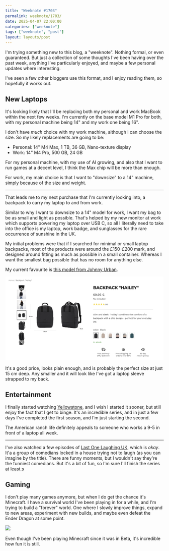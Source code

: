 ```yaml
---
title: "Weeknote #1703"
permalink: weeknote/1703/
date: 2025-04-07 22:00:00
categories: ["weeknote"]
tags: ["weeknote", "post"]
layout: layouts/post
---
```


I'm trying something new to this blog, a "weeknote". Nothing formal, or even guaranteed. But just a collection of some thoughts I've been having over the past week, anything I've particularly enjoyed, and maybe a few personal updates where interesting.

I've seen a few other bloggers use this format, and I enjoy reading them, so hopefully it works out.

## New Laptops
It's looking likely that I'll be replacing both my personal and work MacBook within the next few weeks. I'm currently on the base model M1 Pro for both, with my personal machine being 14" and my work one being 16".

I don't have *much* choice with my work machine, although I can choose the size. So my likely replacements are going to be:

- Personal: 14" M4 Max, 1 TB, 36 GB, Nano-texture display
- Work: 14" M4 Pro, 500 GB, 24 GB

For my personal machine, with my use of AI growing, and also that I want to run games at a decent level, I think the Max chip will be more than enough.

For work, my main choice is that I want to "downsize" to a 14" machine, simply because of the size and weight.

***

That leads me to my next purchase that I'm currently looking into, a backpack to carry my laptop to and from work.

Similar to why I want to downsize to a 14" model for work, I want my bag to be as small and light as possible. That's helped by my new monitor at work which supports powering my laptop over USB C, so all I literally need to take into the office is my laptop, work badge, and sunglasses for the rare occurrence of sunshine in the UK.

My initial problems were that if I searched for minimal or small laptop backpacks, most of the products were around the £150-£200 mark, and designed around fitting as much as possible in a small container. Whereas I want the smallest bag possible that has no room for anything else.

My current favourite is [this model from Johnny Urban](https://johnny-urban.com/products/backpack-hailey?variant=44190396285194).

![](/posts/weeknote/johnny_urban.png)

It's a good price, looks plain enough, and is probably the perfect size at just 15 cm deep. Any smaller and it will look like I've got a laptop sleeve strapped to my back.

## Entertainment

I finally started watching [Yellowstone](https://www.imdb.com/title/tt4236770/), and I wish I started it sooner, but still enjoy the fact that I get to binge. It's an incredible series, and in just a few days I've completed the first season, and I'm just starting the second.

The American ranch life definitely appeals to someone who works a 9-5 in front of a laptop all week.

***

I've also watched a few episodes of [Last One Laughing UK](https://www.imdb.com/title/tt35050741/), which is *okay*. It'a a group of comedians locked in a house trying not to laugh (as you can imagine by the title). There are funny moments, but I wouldn't say they're the funniest comedians. But it's a bit of fun, so I'm sure I'll finish the series at least.s

## Gaming

I don't play many games anymore, but when I do get the chance it's Minecraft. I have a survival world I've been playing in for a while, and I'm trying to build a "forever" world. One where I slowly improve things, expand to new areas, experiment with new builds, and maybe even defeat the Ender Dragon at some point.

![](/posts/weeknote/minecraft_7_apr.png)

Even though I've been playing Minecraft since it was in Beta, it's incredible how fun it is still.
